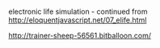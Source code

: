 electronic life simulation - continued from http://eloquentjavascript.net/07_elife.html

http://trainer-sheep-56561.bitballoon.com/

